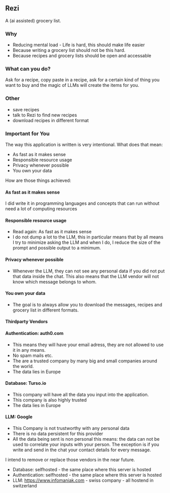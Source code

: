 ## Rezi

A (ai assisted) grocery list.

### Why

- Reducing mental load - Life is hard, this should make life easier
- Because writing a grocery list should not be this hard.
- Because recipes and grocery lists should be open and accessable

### What can you do?

Ask for a recipe, copy paste in a recipe, ask for a certain kind of thing you want to buy and the magic of LLMs will create the items for you.

### Other

- save recipes
- talk to Rezi to find new recipes
- download recipes in different format

### Important for You

The way this application is written is very intentional.
What does that mean:

- As fast as it makes sense
- Responsible resource usage
- Privacy whenever possible
- You own your data

How are those things achieved:

#### As fast as it makes sense

I did write it in programming languages and concepts that can run without need a lot of computing resources

#### Responsible resource usage

- Read again: As fast as it makes sense
- I do not dump a lot to the LLM, this in particular means that by all means I try to minimize asking the LLM and when I do, I reduce the size of the prompt and possible output to a minimum.

#### Privacy whenever possible

- Whenever the LLM, they can not see any personal data if you did not put that data inside the chat. This also means that the LLM vendor will not know which message belongs to whom.

#### You own your data

- The goal is to always allow you to download the messages, recipes and grocery list in different formats.

#### Thirdparty Vendors

#### Authentication: auth0.com

- This means they will have your email adress, they are not allowed to use it in any means.
- No spam mails etc.
- The are a trusted company by many big and small companies around the world.
- The data lies in Europe

#### Database: Turso.io

- This company will have all the data you input into the application.
- This company is also highly trusted
- The data lies in Europe

#### LLM: Google

- This Company is not trustworthy with any personal data
- There is no data persistent for this provider
- All the data being sent is non personal this means: the data can not be used to correlate your inputs with your person. The exception is if you write and send in the chat your contact details for every message.

I intend to remove or replace those vendors in the near future.

- Database: selfhosted - the same place where this server is hosted
- Authentication: selfhosted - the same place where this server is hosted
- LLM: https://www.infomaniak.com - swiss company - all hostend in switzerland

